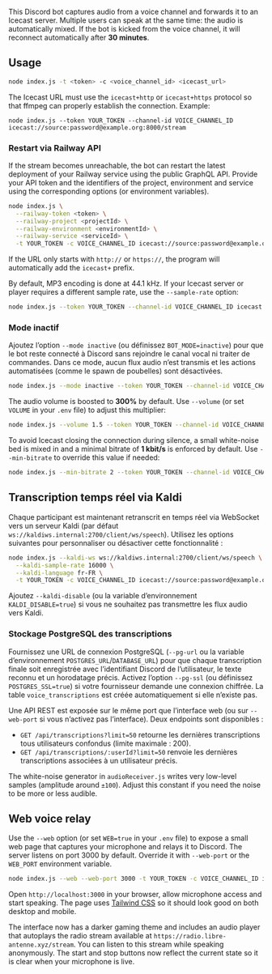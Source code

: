 
This Discord bot captures audio from a voice channel and forwards it to an Icecast server. Multiple users can speak at the same time: the audio is automatically mixed. If the bot is kicked from the voice channel, it will reconnect automatically after **30&nbsp;minutes**.

## Usage 

```bash
node index.js -t <token> -c <voice_channel_id> <icecast_url>
```

The Icecast URL must use the `icecast+http` or `icecast+https` protocol so that ffmpeg can properly establish the connection. Example:

```
node index.js --token YOUR_TOKEN --channel-id VOICE_CHANNEL_ID icecast://source:password@example.org:8000/stream
```

### Restart via Railway API

If the stream becomes unreachable, the bot can restart the latest deployment of your Railway service using the public GraphQL API. Provide your API token and the identifiers of the project, environment and service using the corresponding options (or environment variables).

```bash
node index.js \
  --railway-token <token> \
  --railway-project <projectId> \
  --railway-environment <environmentId> \
  --railway-service <serviceId> \
  -t YOUR_TOKEN -c VOICE_CHANNEL_ID icecast://source:password@example.org:8000/stream
```

If the URL only starts with `http://` or `https://`, the program will automatically add the `icecast+` prefix.

By default, MP3 encoding is done at 44.1 kHz. If your Icecast server or player requires a different sample rate, use the `--sample-rate` option:

```bash
node index.js --token YOUR_TOKEN --channel-id VOICE_CHANNEL_ID icecast://source:password@example.org:8000/stream
```

### Mode inactif

Ajoutez l’option `--mode inactive` (ou définissez `BOT_MODE=inactive`) pour que le bot reste connecté à Discord sans rejoindre le
canal vocal ni traiter de commandes. Dans ce mode, aucun flux audio n’est transmis et les actions automatisées (comme le spawn de
poubelles) sont désactivées.

```bash
node index.js --mode inactive --token YOUR_TOKEN --channel-id VOICE_CHANNEL_ID icecast://source:password@example.org:8000/stream
```

The audio volume is boosted to **300%** by default. Use `--volume` (or set
`VOLUME` in your `.env` file) to adjust this multiplier:

```bash
node index.js --volume 1.5 --token YOUR_TOKEN --channel-id VOICE_CHANNEL_ID icecast://source:password@example.org:8000/stream
```

To avoid Icecast closing the connection during silence, a small white-noise bed
is mixed in and a minimal bitrate of **1&nbsp;kbit/s** is enforced by default.
Use `--min-bitrate` to override this value if needed:

```bash
node index.js --min-bitrate 2 --token YOUR_TOKEN --channel-id VOICE_CHANNEL_ID icecast://source:password@example.org:8000/stream
```

## Transcription temps réel via Kaldi

Chaque participant est maintenant retranscrit en temps réel via WebSocket vers un
serveur Kaldi (par défaut `ws://kaldiws.internal:2700/client/ws/speech`). Utilisez les
options suivantes pour personnaliser ou désactiver cette fonctionnalité :

```bash
node index.js --kaldi-ws ws://kaldiws.internal:2700/client/ws/speech \
  --kaldi-sample-rate 16000 \
  --kaldi-language fr-FR \
  -t YOUR_TOKEN -c VOICE_CHANNEL_ID icecast://source:password@example.org:8000/stream
```

Ajoutez `--kaldi-disable` (ou la variable d’environnement `KALDI_DISABLE=true`)
si vous ne souhaitez pas transmettre les flux audio vers Kaldi.

### Stockage PostgreSQL des transcriptions

Fournissez une URL de connexion PostgreSQL (`--pg-url` ou la variable d’environnement
`POSTGRES_URL`/`DATABASE_URL`) pour que chaque transcription finale soit enregistrée
avec l’identifiant Discord de l’utilisateur, le texte reconnu et un horodatage précis.
Activez l’option `--pg-ssl` (ou définissez `POSTGRES_SSL=true`) si votre fournisseur
demande une connexion chiffrée. La table `voice_transcriptions` est créée
automatiquement si elle n’existe pas.

Une API REST est exposée sur le même port que l’interface web (ou sur `--web-port` si
vous n’activez pas l’interface). Deux endpoints sont disponibles :

- `GET /api/transcriptions?limit=50` retourne les dernières transcriptions tous
  utilisateurs confondus (limite maximale : 200).
- `GET /api/transcriptions/:userId?limit=50` renvoie les dernières transcriptions
  associées à un utilisateur précis.

The white-noise generator in `audioReceiver.js` writes very low-level samples
(amplitude around `±100`). Adjust this constant if you need the noise to be
more or less audible.

## Web voice relay

Use the `--web` option (or set `WEB=true` in your `.env` file) to expose a small web page that captures your microphone and relays it to Discord. The server listens on port 3000 by default. Override it with `--web-port` or the `WEB_PORT` environment variable.

```bash
node index.js --web --web-port 3000 -t YOUR_TOKEN -c VOICE_CHANNEL_ID icecast://source:password@example.org:8000/stream
```

Open `http://localhost:3000` in your browser, allow microphone access and start speaking. The page uses [Tailwind CSS](https://tailwindcss.com/) so it should look good on both desktop and mobile.

The interface now has a darker gaming theme and includes an audio player that autoplays the radio stream available at `https://radio.libre-antenne.xyz/stream`. You can listen to this stream while speaking anonymously.
The start and stop buttons now reflect the current state so it is clear when your microphone is live.


